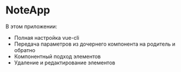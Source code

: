 # NoteApp

В этом приложении:

- Полная настройка vue-cli
- Передача параметров из дочернего компонента на родитель и обратно
- Компонентный подход элементов
- Удаление и редактирование элементов
